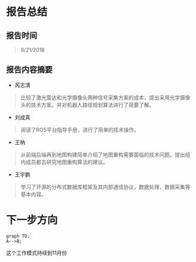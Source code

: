 # 报告总结
## 报告时间

>9/21/2018
## 报告内容摘要

+ 芮志清
>比较了激光雷达和光学摄像头两种信号采集方案的成本，提出采用光学摄像头的技术方案。并对机器人路径规划算法进行了简要了解。
+ 刘成真
>阅读了ROS平台指导手册，进行了简单的技术操作。
+ 王枘
>从前端后端再到地图构建简单介绍了地图重构需要面临的技术问题。提出组内成员都去研究地图重构算法的建议。
+ 王宇鹏
>学习了开源的分布式数据库框架及其内部通信协议，数据处理，数据采集等基本内容。
# 下一步方向
```mermaid
graph TD;
A-->B;

```
这个工作模式持续到11月份
